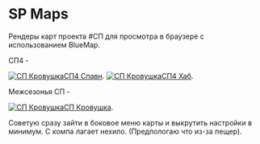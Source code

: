 # SP Maps
Рендеры карт проекта #СП для просмотра в браузере с использованием BlueMap.

СП4 -

[![СП Кровушка](https://sp.owo.name/sp4_spawn_and_hub/favicon.png)СП4 Спавн](https://sp.owo.name/sp4_spawn_and_hub/#world:203:51:262:0:2.96:1.54:0:0:free).
[![СП Кровушка](https://sp.owo.name/sp4_spawn_and_hub/favicon.png)СП4 Хаб](https://sp.owo.name/sp4_spawn_and_hub/#nether:39:51:30:0:-2.52:1.57:0:0:free).

Межсезонья СП - 

[![СП Кровушка](https://sp.owo.name/sp_blood_map/favicon.png)СП Кровушка](https://sp.owo.name/sp_blood_map/#world:-574:73:546:0:-1.04:1.47:0:0:free).


Советую сразу зайти в боковое меню карты и выкрутить настройки в минимум. С компа лагает нехило. (Предпологаю что из-за пещер).
